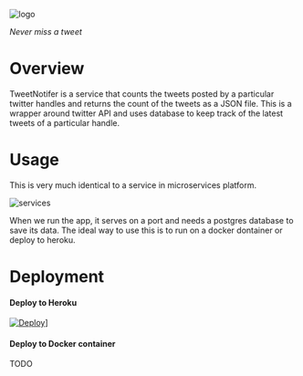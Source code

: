 ![logo](http://i.imgur.com/r4Vr8sP.png) 

_Never miss a tweet_
# Overview
TweetNotifer is a service that counts the tweets posted by a particular twitter handles and returns the count of the tweets as a JSON file. This is a wrapper around twitter API and uses database to keep track of the latest tweets of a particular handle.

# Usage
This is very much identical to a service in microservices platform.

![services](http://i.imgur.com/utReGOR.png)

When we run the app, it serves on a port and needs a postgres database to save its data. The ideal way to use this is to run on a docker dontainer or deploy to heroku.

# Deployment

#### Deploy to Heroku
[![Deploy](https://www.herokucdn.com/deploy/button.svg)](https://heroku.com/deploy?template=https://github.com/boddumanohar/TweetNotifier)]

#### Deploy to Docker container
TODO
 
